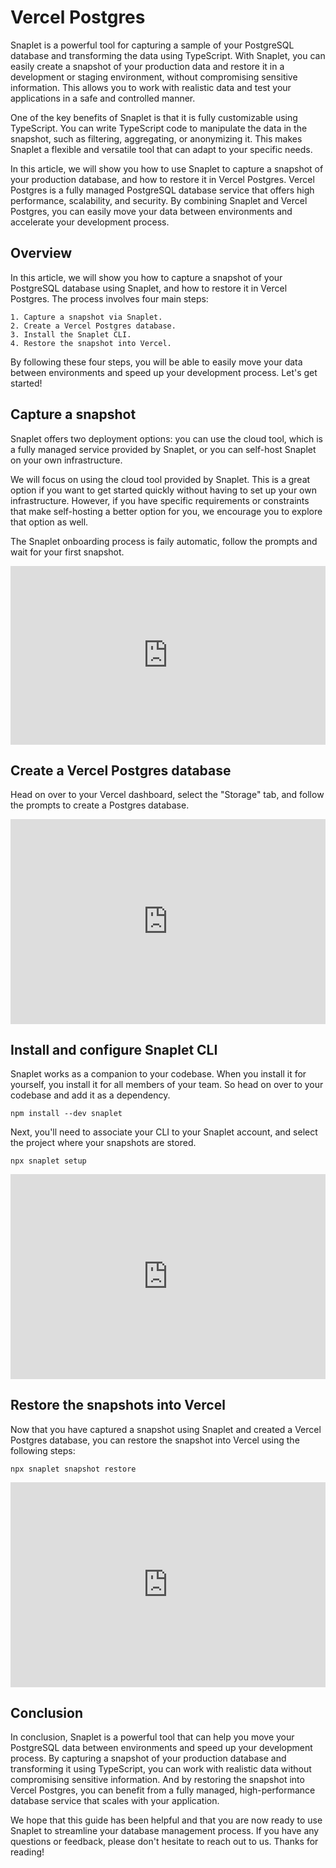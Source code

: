 # Vercel Postgres

Snaplet is a powerful tool for capturing a sample of your PostgreSQL database and transforming the data using TypeScript. With Snaplet, you can easily create a snapshot of your production data and restore it in a development or staging environment, without compromising sensitive information. This allows you to work with realistic data and test your applications in a safe and controlled manner.

One of the key benefits of Snaplet is that it is fully customizable using TypeScript. You can write TypeScript code to manipulate the data in the snapshot, such as filtering, aggregating, or anonymizing it. This makes Snaplet a flexible and versatile tool that can adapt to your specific needs.

In this article, we will show you how to use Snaplet to capture a snapshot of your production database, and how to restore it in Vercel Postgres. Vercel Postgres is a fully managed PostgreSQL database service that offers high performance, scalability, and security. By combining Snaplet and Vercel Postgres, you can easily move your data between environments and accelerate your development process.

## Overview

In this article, we will show you how to capture a snapshot of your PostgreSQL database using Snaplet, and how to restore it in Vercel Postgres. The process involves four main steps:

    1. Capture a snapshot via Snaplet.
    2. Create a Vercel Postgres database.
    3. Install the Snaplet CLI.
    4. Restore the snapshot into Vercel.

By following these four steps, you will be able to easily move your data between environments and speed up your development process. Let's get started!


## Capture a snapshot

Snaplet offers two deployment options: you can use the cloud tool, which is a fully managed service provided by Snaplet, or you can self-host Snaplet on your own infrastructure.

We will focus on using the cloud tool provided by Snaplet. This is a great option if you want to get started quickly without having to set up your own infrastructure. However, if you have specific requirements or constraints that make self-hosting a better option for you, we encourage you to explore that option as well.

The Snaplet onboarding process is faily automatic, follow the prompts and wait for your first snapshot.

<div style="position: relative; padding-bottom: 56.69291338582677%; height: 0;"><iframe src="https://www.loom.com/embed/26f6aae49d8b425fb31358664d17e8a6" frameborder="0" webkitallowfullscreen mozallowfullscreen allowfullscreen style="position: absolute; top: 0; left: 0; width: 100%; height: 100%;"></iframe></div>

## Create a Vercel Postgres database

Head on over to your Vercel dashboard, select the "Storage" tab, and follow the prompts to create a Postgres database.

<div style="position: relative; padding-bottom: 64.98194945848375%; height: 0;"><iframe src="https://www.loom.com/embed/86b290abdaaf444d85c592dce24ae6ce" frameborder="0" webkitallowfullscreen mozallowfullscreen allowfullscreen style="position: absolute; top: 0; left: 0; width: 100%; height: 100%;"></iframe></div>

## Install and configure Snaplet CLI

Snaplet works as a companion to your codebase. When you install it for yourself, you install it for all members of your team. So head on over to your codebase and add it as a dependency.

```terminal
npm install --dev snaplet
```

Next, you'll need to associate your CLI to your Snaplet account, and select the project where your snapshots are stored.


```terminal
npx snaplet setup
```

<div style="position: relative; padding-bottom: 64.98194945848375%; height: 0;"><iframe src="https://www.loom.com/embed/c7210f5c54b84d028d14a6c15183e20f" frameborder="0" webkitallowfullscreen mozallowfullscreen allowfullscreen style="position: absolute; top: 0; left: 0; width: 100%; height: 100%;"></iframe></div>

## Restore the snapshots into Vercel

Now that you have captured a snapshot using Snaplet and created a Vercel Postgres database, you can restore the snapshot into Vercel using the following steps:

```terminal
npx snaplet snapshot restore
```

<div style="position: relative; padding-bottom: 64.98194945848375%; height: 0;"><iframe src="https://www.loom.com/embed/786ed55ea98c4124baeedc88191cead9" frameborder="0" webkitallowfullscreen mozallowfullscreen allowfullscreen style="position: absolute; top: 0; left: 0; width: 100%; height: 100%;"></iframe></div>


## Conclusion

In conclusion, Snaplet is a powerful tool that can help you move your PostgreSQL data between environments and speed up your development process. By capturing a snapshot of your production database and transforming it using TypeScript, you can work with realistic data without compromising sensitive information. And by restoring the snapshot into Vercel Postgres, you can benefit from a fully managed, high-performance database service that scales with your application.

We hope that this guide has been helpful and that you are now ready to use Snaplet to streamline your database management process. If you have any questions or feedback, please don't hesitate to reach out to us. Thanks for reading!